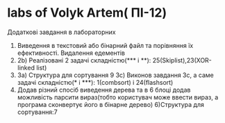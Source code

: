 # labs of Volyk Artem( ПІ-12)
Додаткові завдання в лабораторних
1) Виведення в текстовий або бінарний файл та порівняння їх ефективності. Видалення едементів
2) 2b) Реалізовані 2 задачі складністю(*** і **): 25(Skiplist),23(XOR-linked list)
3) 3а) Структура для сортування 9 3с) Виконов завдання 3с, а саме задачі складністю(* і ***): 1(combsort) і 24(flashsort)
4) Додав різний спосіб виведення дерева та в 6 блоці додав можливість парсити вираз(тобто користувач може ввести вираз, а програма сконвертує його в бінарне дерево)
6)Структура для сортування:7

